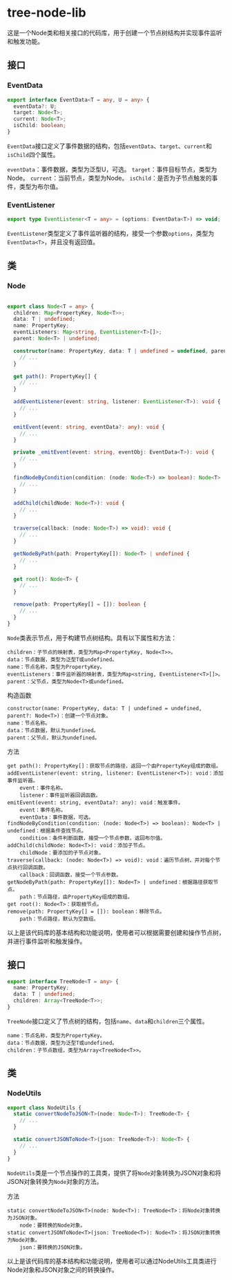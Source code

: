 # tree-node-lib

这是一个Node类和相关接口的代码库，用于创建一个节点树结构并实现事件监听和触发功能。

## 接口

### EventData

```ts
export interface EventData<T = any, U = any> {
  eventData?: U;
  target: Node<T>;
  current: Node<T>;
  isChild: boolean;
}
```

`EventData`接口定义了事件数据的结构，包括`eventData`、`target`、`current`和`isChild`四个属性。

`eventData`：事件数据，类型为泛型U，可选。
`target`：事件目标节点，类型为Node<T>。
`current`：当前节点，类型为Node<T>。
`isChild`：是否为子节点触发的事件，类型为布尔值。

### EventListener

```ts
export type EventListener<T = any> = (options: EventData<T>) => void;
```

`EventListener`类型定义了事件监听器的结构，接受一个参数`options`，类型为`EventData<T>`，并且没有返回值。


## 类

### Node

```ts

export class Node<T = any> {
  children: Map<PropertyKey, Node<T>>;
  data: T | undefined;
  name: PropertyKey;
  eventListeners: Map<string, EventListener<T>[]>;
  parent: Node<T> | undefined;

  constructor(name: PropertyKey, data: T | undefined = undefined, parent?: Node<T>) {
    // ...
  }

  get path(): PropertyKey[] {
    // ...
  }

  addEventListener(event: string, listener: EventListener<T>): void {
    // ...
  }

  emitEvent(event: string, eventData?: any): void {
    // ...
  }

  private _emitEvent(event: string, eventObj: EventData<T>): void {
    // ...
  }

  findNodeByCondition(condition: (node: Node<T>) => boolean): Node<T> | undefined {
    // ...
  }

  addChild(childNode: Node<T>): void {
    // ...
  }

  traverse(callback: (node: Node<T>) => void): void {
    // ...
  }

  getNodeByPath(path: PropertyKey[]): Node<T> | undefined {
    // ...
  }

  get root(): Node<T> {
    // ...
  }

  remove(path: PropertyKey[] = []): boolean {
    // ...
  }
}
```

`Node`类表示节点，用于构建节点树结构。具有以下属性和方法：

    children：子节点的映射表，类型为Map<PropertyKey, Node<T>>。
    data：节点数据，类型为泛型T或undefined。
    name：节点名称，类型为PropertyKey。
    eventListeners：事件监听器的映射表，类型为Map<string, EventListener<T>[]>。
    parent：父节点，类型为Node<T>或undefined。

构造函数

    constructor(name: PropertyKey, data: T | undefined = undefined, parent?: Node<T>)：创建一个节点对象。
    name：节点名称。
    data：节点数据，默认为undefined。
    parent：父节点，默认为undefined。

方法

    get path(): PropertyKey[]：获取节点的路径，返回一个由PropertyKey组成的数组。
    addEventListener(event: string, listener: EventListener<T>): void：添加事件监听器。
        event：事件名称。
        listener：事件监听器回调函数。
    emitEvent(event: string, eventData?: any): void：触发事件。
        event：事件名称。
        eventData：事件数据，可选。
    findNodeByCondition(condition: (node: Node<T>) => boolean): Node<T> | undefined：根据条件查找节点。
        condition：条件判断函数，接受一个节点参数，返回布尔值。
    addChild(childNode: Node<T>): void：添加子节点。
        childNode：要添加的子节点对象。
    traverse(callback: (node: Node<T>) => void): void：遍历节点树，并对每个节点执行回调函数。
        callback：回调函数，接受一个节点参数。
    getNodeByPath(path: PropertyKey[]): Node<T> | undefined：根据路径获取节点。
        path：节点路径，由PropertyKey组成的数组。
    get root(): Node<T>：获取根节点。
    remove(path: PropertyKey[] = []): boolean：移除节点。
        path：节点路径，默认为空数组。

以上是该代码库的基本结构和功能说明，使用者可以根据需要创建和操作节点树，并进行事件监听和触发操作。


## 接口

```ts
export interface TreeNode<T = any> {
  name: PropertyKey;
  data: T | undefined;
  children: Array<TreeNode<T>>;
}
```
`TreeNode`接口定义了节点树的结构，包括`name`、`data`和`children`三个属性。

    name：节点名称，类型为PropertyKey。
    data：节点数据，类型为泛型T或undefined。
    children：子节点数组，类型为Array<TreeNode<T>>。

## 类

### NodeUtils

```ts
export class NodeUtils {
  static convertNodeToJSON<T>(node: Node<T>): TreeNode<T> {
    // ...
  }

  static convertJSONToNode<T>(json: TreeNode<T>): Node<T> {
    // ...
  }
}

```

`NodeUtils`类是一个节点操作的工具类，提供了将`Node`对象转换为JSON对象和将JSON对象转换为`Node`对象的方法。

方法

    static convertNodeToJSON<T>(node: Node<T>): TreeNode<T>：将Node对象转换为JSON对象。
        node：要转换的Node对象。
    static convertJSONToNode<T>(json: TreeNode<T>): Node<T>：将JSON对象转换为Node对象。
        json：要转换的JSON对象。

以上是该代码库的基本结构和功能说明，使用者可以通过NodeUtils工具类进行Node对象和JSON对象之间的转换操作。
